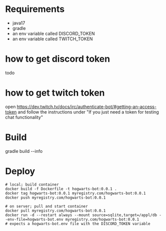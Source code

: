 # Requirements

- java17
- gradle
- an env variable called DISCORD_TOKEN
- an env variable called TWITCH_TOKEN

# how to get discord token

todo

# how to get twitch token

open https://dev.twitch.tv/docs/irc/authenticate-bot/#getting-an-access-token
and follow the instructions under "If you just need a token for testing chat functionality"

# Build

gradle build --info

# Deploy

```shell
# local; build container
docker build -f Dockerfile -t hogwarts-bot:0.0.1 .
docker tag hogwarts-bot:0.0.1 myregistry.com/hogwarts-bot:0.0.1
docker push myregistry.com/hogwarts-bot:0.0.1

# on server; pull and start container
docker pull myregistry.com/hogwarts-bot:0.0.1
docker run -d --restart always --mount source=sqlite,target=/appl/db --env-file=hogwarts-bot.env myregistry.com/hogwarts-bot:0.0.1
# expects a hogwarts-bot.env file with the DISCORD_TOKEN variable
```
